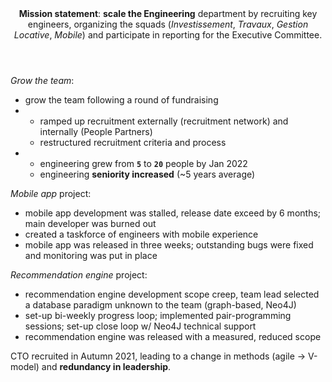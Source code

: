 <header><b>Mission statement</b>: <strong>scale the Engineering</strong> department by recruiting key engineers, organizing the squads (<i>Investissement</i>, <i>Travaux</i>, <i>Gestion Locative</i>, <i>Mobile</i>) and participate in reporting for the Executive Committee.</header>

_Grow the team_:

<ul class="car">
<li>grow the team following a round of fundraising</li>
<li>

  - ramped up recruitment externally (recruitment network) and internally (People Partners)
  - restructured recruitment criteria and process

</li>
<li>

  - engineering grew from **`5`** to **`20`** people by Jan 2022
  - engineering **seniority increased** (~5 years average)

</li>
</ul>

_Mobile app_ project:

<ul class="car">
<li>mobile app development was stalled, release date exceed by 6 months; main developer was burned out</li>
<li>created a taskforce of engineers with mobile experience</li>
<li>mobile app was released in three weeks; outstanding bugs were fixed and monitoring was put in place</li>
</ul>

_Recommendation engine_ project:

<ul class="car">
<li>recommendation engine development scope creep, team lead selected a database paradigm unknown to the team (graph-based, Neo4J)</li>
<li>set-up bi-weekly progress loop; implemented pair-programming sessions; set-up close loop w/ Neo4J technical support</li>
<li>recommendation engine was released with a measured, reduced scope</li>
</ul>

<footer>CTO recruited in Autumn 2021, leading to a change in methods (agile → V-model) and <strong>redundancy in leadership</strong>.</footer>
